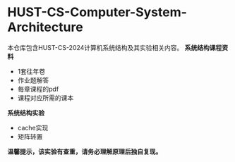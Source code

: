# HUST-CS-Computer-System-Architecture
本仓库包含HUST-CS-2024计算机系统结构及其实验相关内容。
**系统结构课程资料**

- 1套往年卷
- 作业题解答
- 每章课程的pdf
- 课程对应所需的课本

**系统结构实验**
- cache实现
- 矩阵转置


**温馨提示，该实验有查重，请务必理解原理后独自复现。**
